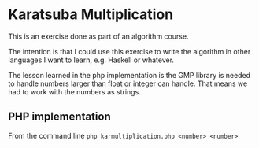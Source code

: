 # Karatsuba Multiplication
This is an exercise done as part of an algorithm course.

The intention is that I could use this exercise to write the algorithm
in other languages I want to learn, e.g. Haskell or whatever.

The lesson learned in the php implementation is the GMP library is needed to
handle numbers larger than float or integer can handle. That means we had to
work with the numbers as strings.

## PHP implementation
From the command line `php karmultiplication.php <number> <number>`
